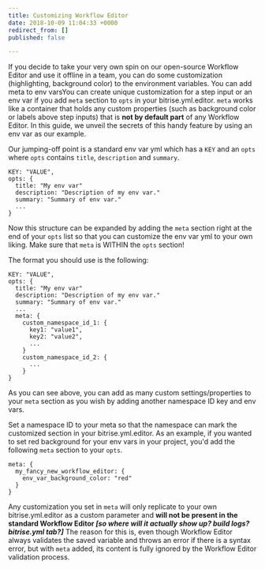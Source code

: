 ```yaml
---
title: Customizing Workflow Editor
date: 2018-10-09 11:04:33 +0000
redirect_from: []
published: false

---
```

If you decide to take your very own spin on our open-source Workflow Editor and use it offline in a team, you can do some customization (highlighting, background color) to the environment variables. You can add  meta to env varsYou can create unique customization for a step input or an env var if you add `meta` section to `opts` in your bitrise.yml.editor. `meta` works like a container that holds any custom properties (such as background color or labels above step inputs)  that is **not by default part** of any Workflow Editor. In this guide, we unveil the secrets of this handy feature by using an env var as our example.

Our jumping-off point is a standard env var yml which has a `KEY` and an `opts` where `opts` contains `title`, `description` and `summary`.

    KEY: "VALUE",
    opts: {
      title: "My env var"
      description: "Description of my env var."
      summary: "Summary of env var."
      ...
    }

Now this structure can be expanded by adding the `meta` section right at the end of your `opts` list so that you can customize the env var yml to your own liking. Make sure that `meta` is WITHIN the `opts` section!

The format you should use is the following:

    KEY: "VALUE",
    opts: {
      title: "My env var"
      description: "Description of my env var."
      summary: "Summary of env var."
      ...
      meta: {
        custom_namespace_id_1: {
          key1: "value1",
          key2: "value2",
          ...
        }
        custom_namespace_id_2: {
          ...
        }
    }

As you can see above, you can add as many custom settings/properties to your `meta` section as you wish by adding another namespace ID key and env vars.

Set a namespace ID to your meta so that the namespace can mark the customized section in your bitrise.yml.editor. As an example, if you wanted to set red background for your env vars in your project, you'd add the following `meta` section to your `opts`.

    meta: {
      my_fancy_new_workflow_editor: {
        env_var_background_color: "red"
      }
    }

Any customization you set in `meta` will only replicate to your own bitrise.yml.editor as a custom parameter and **will not be present in the standard Workflow Editor _\[so where will it actually show up? build logs? bitrise.yml tab?\]_** The reason for this is, even though Workflow Editor always validates the saved variable and throws an error if there is a syntax error, but with `meta` added, its content is fully ignored by the Workflow Editor validation process.